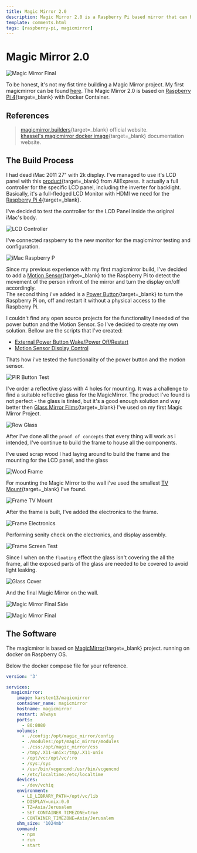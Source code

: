 ```yaml
---
title: Magic Mirror 2.0
description: Magic Mirror 2.0 is a Raspberry Pi based mirror that can be used to display information from various sources.
template: comments.html
tags: [raspberry-pi, magicmirror]
---
```


# Magic Mirror 2.0

![Magic Mirror Final][magicmirror-final-img]

To be honest, it's not my fist time building a Magic Mirror project. My first magicmirror can be found [here][old-magicmirror-project-url].
The Magic Mirror 2.0 is based on [Raspberry Pi 4][amazon-raspberry-pi-4-url]{target=\_blank} with Docker Container.

## References

> [magicmirror.builders][magicmirror-homepage-url]{target=\_blank} official website.  
> [khassel's magicmirror docker image][magicmirror-docker-build-url]{target=\_blank} documentation website.

## The Build Process

I had dead iMac 2011 27" with 2k display. I've managed to use it's LCD panel with this [product][aliexpress-lcd-contoller-url]{target=\_blank} from AliExpress. It actually a full controller for the specific LCD panel, including the inverter for backlight. Basically, it's a full-fledged LCD Monitor with HDMI we need for the [Raspberry Pi 4][amazon-raspberry-pi-4-url]{target=\_blank}.

I've decided to test the controller for the LCD Panel inside the original iMac's body.

![LCD Controller][lcd-controller-img]

I've connected raspberry to the new monitor for the magicmirror testing and configuration.

![iMac Raspberry P][imac-rasperry-pi-img]

Since my previous experience with my first magicmirror build, I've decided to add a [Motion Sensor][aliexpress-pir-sensor-url]{target=\_blank} to the Raspberry Pi to detect the movement of the person infront of the mirror and turn the display on/off accordingly.  
The second thing i've added is a [Power Button][aliexpress-button-url]{target=\_blank} to turn the Raspberry Pi on, off and restart it without a physical access to the Raspberry Pi.

I couldn't find any open source projects for the functionality I needed of the power button and the Motion Sensor. So I've decided to create my own solution. Bellow are the scripts that I've created:

- [External Power Button Wake/Power Off/Restart][motion-sensor-display-control-url]
- [Motion Sensor Display Control][motion-sensor-display-control-url]

Thats how i've tested the functionality of the power button and the motion sensor.

![PIR Button Test][pir-button-test-img]

I've order a reflective glass with 4 holes for mounting. It was a challenge to find a suitable reflective glass for the MagicMirror. The product I've found is not perfect - the glass is tinted, but it's a good enough solution and way better then [Glass Mirror Films][amazon-glass-mirror-film-url]{target=\_blank} I've used on my first Magic Mirror Project.

![Row Glass][row-glass-img]

After I've done all the `proof of concepts` that every thing will work as i intended, I've continue to build the frame to house all the components.

I've used scrap wood I had laying around to build the frame and the mounting for the LCD panel, and the glass

![Wood Frame][wood-frame-img]

For mounting the Magic Mirror to the wall i've used the smallest [TV Mount][amazon-tv-mount-url]{target=\_blank} I've found.

![Frame TV Mount][frame-tv-mount-img]

After the frame is built, I've added the electronics to the frame.

![Frame Electronics][frame-electronics-img]

Performing senity check on the electronics, and display assembly.

![Frame Screen Test][frame-screen-test-img]

Since I when on the `floating` effect the glass isn't covering the all the frame, all the exposed parts of the glass are needed to be covered to avoid light leaking.

![Glass Cover][glass-cover-img]

And the final Magic Mirror on the wall.

![Magic Mirror Final Side][magicmirror-final-side-img]

![Magic Mirror Final][magicmirror-final-img]

## The Software

The magicmiror is based on [MagicMirror][magicmirror-homepage-url]{target=\_blank} project. running on docker on Raspberry OS.

Below the docker compose file for your reference.

```yml
version: '3'

services:
  magicmirror:
    image: karsten13/magicmirror
    container_name: magicmirror
    hostname: magicmirror
    restart: always
    ports:
      - 80:8080
    volumes:
      - ./config:/opt/magic_mirror/config
      - ./modules:/opt/magic_mirror/modules
      - ./css:/opt/magic_mirror/css
      - /tmp/.X11-unix:/tmp/.X11-unix
      - /opt/vc:/opt/vc/:ro
      - /sys:/sys
      - /usr/bin/vcgencmd:/usr/bin/vcgencmd
      - /etc/localtime:/etc/localtime
    devices:
      - /dev/vchiq
    environment:
      - LD_LIBRARY_PATH=/opt/vc/lib
      - DISPLAY=unix:0.0
      - TZ=Asia/Jerusalem
      - SET_CONTAINER_TIMEZONE=true
      - CONTAINER_TIMEZONE=Asia/Jerusalem
    shm_size: '1024mb'
    command:
      - npm
      - run
      - start
```

<!-- appendices -->

<!-- urls -->

[magicmirror-homepage-url]: https://magicmirror.builders/ 'Magic Mirror Homepage'
[magicmirror-docker-build-url]: https://khassel.gitlab.io/magicmirror/ 'Magic Mirror Docker Build'
[old-magicmirror-project-url]: /raspberry-pi/projects/magic-mirror/ 'Magic Mirror Project'
[amazon-raspberry-pi-4-url]: https://amzn.to/3xJJLyG 'Amazon Raspberry Pi 4'
[aliexpress-lcd-contoller-url]: https://s.click.aliexpress.com/e/_9RQ0KF 'Aliexpress LCD Controller'
[aliexpress-pir-sensor-url]: https://s.click.aliexpress.com/e/_AfCHaP 'Aliexpress PIR Sensor'
[aliexpress-button-url]: https://s.click.aliexpress.com/e/_A6J5Jp 'Aliexpress Button'
[external-power-button-for-raspberry-pi-url]: docs/raspberry-pi/external-power-button/ 'External Power Button'
[motion-sensor-display-control-url]: docs/raspberry-pi/motion-sensor-display-control/ 'Motion Sensor Display Control'
[amazon-glass-mirror-film-url]: https://amzn.to/3OyMmBu 'Amazon Glass Mirror Film'
[amazon-tv-mount-url]: https://amzn.to/3xTDuQW 'Amazon TV Mount'

<!-- images -->

[magicmirror-final-img]: /assets/images/7b9035d6-c3b8-11ec-983a-277c87c79876.JPG 'Magic Mirror Final'
[lcd-controller-img]: /assets/images/e6531a42-c3bc-11ec-926f-efeac023c51f.JPG 'LCD Controller'
[imac-rasperry-pi-img]: /assets/images/96f0cf48-c3bd-11ec-bd26-3bb9671d2760.JPG 'iMac Raspberry Pi'
[pir-button-test-img]: /assets/images/849ac868-c3c1-11ec-bced-43218d8bdf1c.JPG 'PIR Button Test'
[row-glass-img]: /assets/images/b1db6a1e-c3c9-11ec-b82b-4f85c9b1fe37.JPG 'Row Glass'
[wood-frame-img]: /assets/images/89d51168-c3ca-11ec-8696-bb85fc9f7c43.JPG 'Wood Frame'
[frame-tv-mount-img]: /assets/images/5a524640-047a-44bd-a380-096ab786cd44.JPG 'Frame TV Mount'
[frame-electronics-img]: /assets/images/9bd60754-c3cb-11ec-8b9f-eb26a00d1231.jpg 'Frame Electronics'
[frame-screen-test-img]: /assets/images/d2bebf22-c3cb-11ec-a455-afd361c4ca85.JPG 'Frame Screen Test'
[glass-cover-img]: /assets/images/1f5e958c-c3cc-11ec-9baa-43c39fc35135.JPG 'Glass Cover'
[magicmirror-final-side-img]: /assets/images/ab8824e2-c3cc-11ec-b5ba-536c8b1ec876.JPG 'Magic Mirror Final Side'

<!--css-->

<!-- end appendices -->

